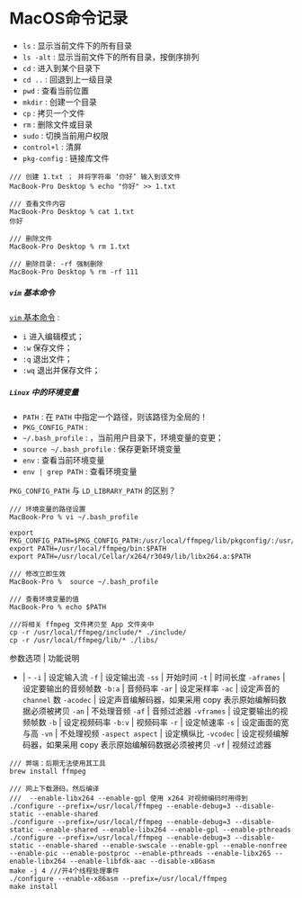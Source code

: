 # MacOS命令记录

####

* `ls` : 显示当前文件下的所有目录
* `ls -alt` : 显示当前文件下的所有目录，按倒序排列
* `cd` : 进入到某个目录下
* `cd ..` : 回退到上一级目录
* `pwd` : 查看当前位置
* `mkdir` : 创建一个目录
* `cp` : 拷贝一个文件
* `rm` : 删除文件或目录
* `sudo` : 切换当前用户权限 
* `control+l` : 清屏
* `pkg-config` : 链接库文件




```
/// 创建 1.txt ； 并将字符串 ‘你好’ 输入到该文件 
MacBook-Pro Desktop % echo "你好" >> 1.txt

/// 查看文件内容
MacBook-Pro Desktop % cat 1.txt 
你好

/// 删除文件
MacBook-Pro Desktop % rm 1.txt 

/// 删除目录: -rf 强制删除
MacBook-Pro Desktop % rm -rf 111
```



##### `vim` 基本命令

[ `vim` 基本命令](https://www.runoob.com/linux/linux-vim.html) :

* `i` 进入编辑模式；
* `:w` 保存文件；
* `:q` 退出文件；
* `:wq` 退出并保存文件；


##### `Linux` 中的环境变量

* `PATH` : 在 `PATH`  中指定一个路径，则该路径为全局的！
* `PKG_CONFIG_PATH` :
* `~/.bash_profile` : ，当前用户目录下，环境变量的变更；
* `source ~/.bash_profile` : 保存更新环境变量
* `env` : 查看当前环境变量
* `env | grep PATH` : 查看环境变量

`PKG_CONFIG_PATH`  与 `LD_LIBRARY_PATH`  的区别？

```
/// 环境变量的路径设置
MacBook-Pro % vi ~/.bash_profile

export PKG_CONFIG_PATH=$PKG_CONFIG_PATH:/usr/local/ffmpeg/lib/pkgconfig/:/usr/lib/pkgconfig/:/usr/local/lib/pkgconfig/:/usr/local/Cellar/x264/r3049/lib/pkgconfig/:/usr/local/Cellar/openssl@1.1/1.1.1k/lib/pkgconfig/:
export PATH=/usr/local/ffmpeg/bin:$PATH
export PATH=/usr/local/Cellar/x264/r3049/lib/libx264.a:$PATH

/// 修改立即生效
MacBook-Pro %  source ~/.bash_profile

/// 查看环境变量的值
MacBook-Pro % echo $PATH

```

```
///将相关 ffmpeg 文件拷贝至 App 文件夹中
cp -r /usr/local/ffmpeg/include/* ./include/
cp -r /usr/local/ffmpeg/lib/* ./libs/
```


参数选项 | 功能说明
- | -
`-i` | 设定输入流
`-f` | 设定输出流
`-ss` | 开始时间
`-t` | 时间长度
`-aframes` | 设定要输出的音频帧数
`-b:a` | 音频码率
`-ar` | 设定采样率
`-ac` | 设定声音的 `channel` 数
`-acodec` | 设定声音编解码器，如果采用 copy 表示原始编解码数据必须被拷贝
`-an` | 不处理音频
`-af` | 音频过滤器
`-vframes` |  设定要输出的视频帧数
`-b` | 设定视频码率
`-b:v` | 视频码率
`-r` | 设定帧速率
`-s` | 设定画面的宽与高
`-vn` | 不处理视频
`-aspect aspect` | 设定横纵比
`-vcodec` | 设定视频编解码器，如果采用 copy 表示原始编解码数据必须被拷贝
`-vf` | 视频过滤器







```
/// 弊端：后期无法使用其工具
brew install ffmpeg

/// 网上下载源码，然后编译
///  --enable-libx264 --enable-gpl 使用 x264 对视频编码时用得到
./configure --prefix=/usr/local/ffmpeg --enable-debug=3 --disable-static --enable-shared
./configure --prefix=/usr/local/ffmpeg --enable-debug=3 --disable-static --enable-shared --enable-libx264 --enable-gpl --enable-pthreads
./configure --prefix=/usr/local/ffmpeg --enable-debug=3 --disable-static --enable-shared --enable-swscale --enable-gpl --enable-nonfree --enable-pic --enable-postproc --enable-pthreads --enable-libx265 --enable-libx264 --enable-libfdk-aac --disable-x86asm
make -j 4 ///开4个线程处理事件
./configure --enable-x86asm --prefix=/usr/local/ffmpeg
make install
```

